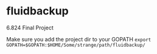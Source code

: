 # fluidbackup
6.824 Final Project



Make sure you add the project dir to your GOPATH
`export GOPATH=$GOPATH:$HOME/Some/strange/path/fluidbackup/`

